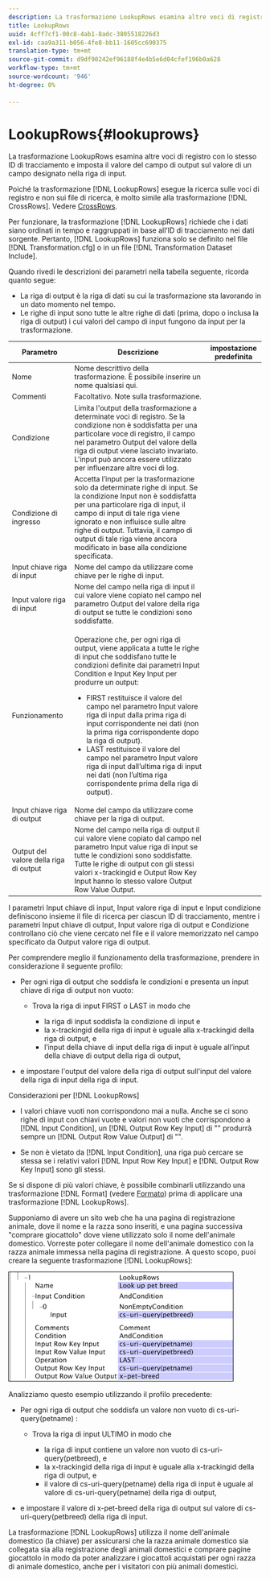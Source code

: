 ```yaml
---
description: La trasformazione LookupRows esamina altre voci di registro con lo stesso ID di tracciamento e imposta il valore del campo di output sul valore di un campo designato nella riga di input.
title: LookupRows
uuid: 4cff7cf1-00c8-4ab1-8adc-3805518226d3
exl-id: caa9a311-b056-4fe8-bb11-1605cc690375
translation-type: tm+mt
source-git-commit: d9df90242ef96188f4e4b5e6d04cfef196b0a628
workflow-type: tm+mt
source-wordcount: '946'
ht-degree: 0%

---
```


# LookupRows{#lookuprows}

La trasformazione LookupRows esamina altre voci di registro con lo stesso ID di tracciamento e imposta il valore del campo di output sul valore di un campo designato nella riga di input.

Poiché la trasformazione [!DNL LookupRows] esegue la ricerca sulle voci di registro e non sui file di ricerca, è molto simile alla trasformazione [!DNL CrossRows]. Vedere [CrossRows](../../../../../home/c-dataset-const-proc/c-data-trans/c-transf-types/c-standard-transf/c-crossrows.md#concept-fcace08804f54db397ed631cc13ff4f2).

Per funzionare, la trasformazione [!DNL LookupRows] richiede che i dati siano ordinati in tempo e raggruppati in base all’ID di tracciamento nei dati sorgente. Pertanto, [!DNL LookupRows] funziona solo se definito nel file [!DNL Transformation.cfg] o in un file [!DNL Transformation Dataset Include].

Quando rivedi le descrizioni dei parametri nella tabella seguente, ricorda quanto segue:

* La riga di output è la riga di dati su cui la trasformazione sta lavorando in un dato momento nel tempo.
* Le righe di input sono tutte le altre righe di dati (prima, dopo o inclusa la riga di output) i cui valori del campo di input fungono da input per la trasformazione.

<table id="table_AB68A89ECD5C45F39B8433F994BBD7D8"> 
 <thead> 
  <tr> 
   <th colname="col1" class="entry"> Parametro </th> 
   <th colname="col2" class="entry"> Descrizione </th> 
   <th colname="col3" class="entry"> impostazione predefinita </th> 
  </tr> 
 </thead>
 <tbody> 
  <tr> 
   <td colname="col1"> Nome </td> 
   <td colname="col2"> Nome descrittivo della trasformazione. È possibile inserire un nome qualsiasi qui. </td> 
   <td colname="col3"> </td> 
  </tr> 
  <tr> 
   <td colname="col1"> Commenti </td> 
   <td colname="col2"> Facoltativo. Note sulla trasformazione. </td> 
   <td colname="col3"> </td> 
  </tr> 
  <tr> 
   <td colname="col1"> Condizione </td> 
   <td colname="col2"> Limita l'output della trasformazione a determinate voci di registro. Se la condizione non è soddisfatta per una particolare voce di registro, il campo nel parametro Output del valore della riga di output viene lasciato invariato. L'input può ancora essere utilizzato per influenzare altre voci di log. </td> 
   <td colname="col3"> </td> 
  </tr> 
  <tr> 
   <td colname="col1"> Condizione di ingresso </td> 
   <td colname="col2">Accetta l’input per la trasformazione solo da determinate righe di input. Se la condizione <span class="wintitle"> Input</span> non è soddisfatta per una particolare riga di input, il campo di input di tale riga viene ignorato e non influisce sulle altre righe di output. Tuttavia, il campo di output di tale riga viene ancora modificato in base alla condizione specificata. </td> 
   <td colname="col3"> </td> 
  </tr> 
  <tr> 
   <td colname="col1"> Input chiave riga di input </td> 
   <td colname="col2"> Nome del campo da utilizzare come chiave per le righe di input. </td> 
   <td colname="col3"> </td> 
  </tr> 
  <tr> 
   <td colname="col1"> Input valore riga di input </td> 
   <td colname="col2"> Nome del campo nella riga di input il cui valore viene copiato nel campo nel parametro Output del valore della riga di output se tutte le condizioni sono soddisfatte. </td> 
   <td colname="col3"> </td> 
  </tr> 
  <tr> 
   <td colname="col1"> Funzionamento </td> 
   <td colname="col2"> <p>Operazione che, per ogni riga di output, viene applicata a tutte le righe di input che soddisfano tutte le condizioni definite dai parametri <span class="wintitle"> Input</span> Condition e Input Key Input per produrre un output: 
     <ul id="ul_16FB152CB558497794DDED72A2F05CDD"> 
      <li id="li_22DA9F814E4E42D0B21E90B63A2A7A0E"> FIRST restituisce il valore del campo nel parametro Input valore riga di input dalla prima riga di input corrispondente nei dati (non la prima riga corrispondente dopo la riga di output). </li> 
      <li id="li_45E00C3DE0494A1CB5C09B942088F161"> LAST restituisce il valore del campo nel parametro Input valore riga di input dall’ultima riga di input nei dati (non l’ultima riga corrispondente prima della riga di output). </li> 
     </ul> </p> </td> 
   <td colname="col3"> </td> 
  </tr> 
  <tr> 
   <td colname="col1"> Input chiave riga di output </td> 
   <td colname="col2"> Nome del campo da utilizzare come chiave per la riga di output. </td> 
   <td colname="col3"> </td> 
  </tr> 
  <tr> 
   <td colname="col1"> Output del valore della riga di output </td> 
   <td colname="col2">Nome del campo nella riga di output il cui valore viene copiato dal campo nel parametro Input value riga di input se tutte le condizioni sono soddisfatte. Tutte le righe di output con gli stessi valori x-trackingid e <span class="wintitle"> Output Row Key Input </span>hanno lo stesso valore <span class="wintitle"> Output Row Value Output</span>. </td> 
   <td colname="col3"> </td> 
  </tr> 
 </tbody> 
</table>

I parametri Input chiave di input, Input valore riga di input e Input condizione definiscono insieme il file di ricerca per ciascun ID di tracciamento, mentre i parametri Input chiave di output, Input valore riga di output e Condizione controllano ciò che viene cercato nel file e il valore memorizzato nel campo specificato da Output valore riga di output.

Per comprendere meglio il funzionamento della trasformazione, prendere in considerazione il seguente profilo:

* Per ogni riga di output che soddisfa le condizioni e presenta un input chiave di riga di output non vuoto:

   * Trova la riga di input FIRST o LAST in modo che

      * la riga di input soddisfa la condizione di input e
      * la x-trackingid della riga di input è uguale alla x-trackingid della riga di output, e
      * l’input della chiave di input della riga di input è uguale all’input della chiave di output della riga di output,

* e impostare l&#39;output del valore della riga di output sull&#39;input del valore della riga di input della riga di input.

Considerazioni per [!DNL LookupRows]

* I valori chiave vuoti non corrispondono mai a nulla. Anche se ci sono righe di input con chiavi vuote e valori non vuoti che corrispondono a [!DNL Input Condition], un [!DNL Output Row Key Input] di &quot;&quot; produrrà sempre un [!DNL Output Row Value Output] di &quot;&quot;.

* Se non è vietato da [!DNL Input Condition], una riga può cercare se stessa se i relativi valori [!DNL Input Row Key Input] e [!DNL Output Row Key Input] sono gli stessi.

Se si dispone di più valori chiave, è possibile combinarli utilizzando una trasformazione [!DNL Format] (vedere [Formato](../../../../../home/c-dataset-const-proc/c-data-trans/c-transf-types/c-standard-transf/c-format.md#concept-3de04869181e4694ab072b092186684b)) prima di applicare una trasformazione [!DNL LookupRows].

Supponiamo di avere un sito web che ha una pagina di registrazione animale, dove il nome e la razza sono inseriti, e una pagina successiva &quot;comprare giocattolo&quot; dove viene utilizzato solo il nome dell&#39;animale domestico. Vorreste poter collegare il nome dell&#39;animale domestico con la razza animale immessa nella pagina di registrazione. A questo scopo, puoi creare la seguente trasformazione [!DNL LookupRows]:

![](assets/cfg_TransformationType_LookupRows.png)

Analizziamo questo esempio utilizzando il profilo precedente:

* Per ogni riga di output che soddisfa un valore non vuoto di cs-uri-query(petname) :

   * Trova la riga di input ULTIMO in modo che

      * la riga di input contiene un valore non vuoto di cs-uri-query(petbreed), e
      * la x-trackingid della riga di input è uguale alla x-trackingid della riga di output, e
      * il valore di cs-uri-query(petname) della riga di input è uguale al valore di cs-uri-query(petname) della riga di output,

* e impostare il valore di x-pet-breed della riga di output sul valore di cs-uri-query(petbreed) della riga di input.

La trasformazione [!DNL LookupRows] utilizza il nome dell&#39;animale domestico (la chiave) per assicurarsi che la razza animale domestico sia collegata sia alla registrazione degli animali domestici e comprare pagine giocattolo in modo da poter analizzare i giocattoli acquistati per ogni razza di animale domestico, anche per i visitatori con più animali domestici.
